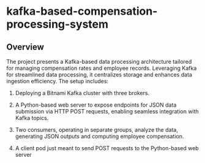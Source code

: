 # kafka-based-compensation-processing-system
## Overview 
The project presents a Kafka-based data processing architecture tailored for managing compensation rates and employee records. Leveraging Kafka for streamlined data processing, it centralizes storage and enhances data ingestion efficiency. The setup includes: 

1. Deploying a Bitnami Kafka cluster with three brokers.

2. A Python-based web server to expose endpoints for JSON data submission via HTTP POST requests, enabling seamless integration with Kafka topics.

3. Two consumers, operating in separate groups, analyze the data, generating JSON outputs and computing employee compensation.

4. A client pod just meant to send POST requests to the Python-based web server